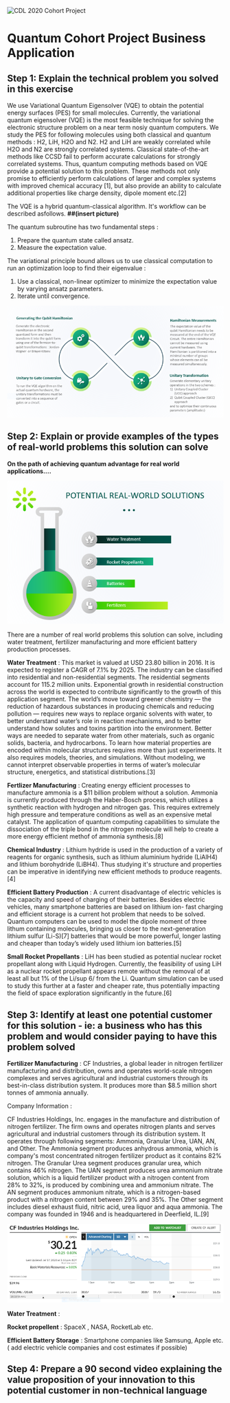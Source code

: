 ![CDL 2020 Cohort Project](../figures/CDL_logo.jpg)
# Quantum Cohort Project Business Application

## Step 1: Explain the technical problem you solved in this exercise

We use Variational Quantum Eigensolver (VQE) to obtain the potential energy surfaces (PES) for small molecules. Currently, the variational quantum eigensolver (VQE) is the most feasible technique for solving the electronic structure problem on a near term nosiy quantum computers. We study the PES for following molecules using both classical and quantum methods : H2, LiH, H2O and N2. H2 and LiH are weakly correlated while H2O and N2 are strongly correlated systems. Classical state-of-the-art methods like CCSD fail to perform accurate calculations for strongly correlated systems. Thus, quantum computing methods based on VQE provide a potential solution to this problem. These methods not only promise to efficiently perform calculations of larger and complex systems with improved chemical accuracy [1], but also provide an ability to calculate additional properties like charge density, dipole moment etc.[2]

The VQE is a hybrid quantum-classical algorithm. It's workflow can be described asfollows. **##(insert picture)**

The quantum subroutine has two fundamental steps :
1) Prepare the quantum state called ansatz.
2) Measure the expectation value.

The variational principle bound allows us to use classical computation to run an optimization loop to find their eigenvalue :
1) Use a classical, non-linear optimizer to minimize the expectation value by varying ansatz parameters.
2) Iterate until convergence.

![VQE](VQE_Diagram.PNG) 



## Step 2: Explain or provide examples of the types of real-world problems this solution can solve

**On the path of achieving quantum advantage for real world applications....**


![Real World Solutions](RealWorldSolutions.PNG)


There are a number of real world problems this solution can solve, including water treatment, fertilizer manufacturing and more efficient battery production processes.

**Water Treatment** : This market is valued at USD 23.80 billion in 2016. It is expected to register a CAGR of 7.1% by 2025. The industry can be classified into residential and non-residential segments. The residential segments account for 115.2 million units. Exponential growth in residential construction across the world is expected to contribute significantly to the growth of this application segment. The world’s move toward greener chemistry — the reduction of hazardous substances in producing chemicals and reducing pollution — requires new ways to replace organic solvents with water, to better understand water’s role in reaction mechanisms, and to better understand how solutes and toxins partition into the environment. Better ways are needed to separate water from other materials, such as organic solids, bacteria, and hydrocarbons. To learn how material properties are encoded within molecular structures requires more than just experiments. It also requires models, theories, and simulations. Without modeling, we cannot interpret observable properties in terms of water’s molecular structure, energetics, and statistical distributions.[3]

**Fertlizer Manufacturing** : Creating energy efficient processes to manufacture ammonia is a $11 billion problem without a solution. Ammonia is currently produced through the Haber-Bosch process, which utilizes a synthetic reaction with hydrogen and nitrogen gas. This requires extremely high pressure and temperature conditions as well as an expensive metal catalyst. The application of quantum computing capabilities to simulate the dissociation of the triple bond in the nitrogen molecule will help to create a more energy efficient methof of ammonia synthesis.[8]

**Chemical Industry** : Lithium hydride is used in the production of a variety of reagents for organic synthesis, such as lithium aluminium hydride (LiAlH4) and lithium borohydride (LiBH4). Thus studying it's structure and properties can be imperative in identifying new efficient methods to produce reagents.[4]

**Efficient Battery Production** : A current disadvantage of electric vehicles is the capacity and speed of charging of their batteries. Besides electric vehicles, many smartphone batteries are based on lithium ion- fast charging and efficient storage is a current hot problem that needs to be solved. Quantum computers can be used to model the dipole moment of three lithum containing molecules, bringing us closer to the next-generation lithium sulfur (Li-S)[7] batteries that would be more powerful, longer lasting and cheaper than today’s widely used lithium ion batteries.[5]

**Small Rocket Propellants** : LiH has been studied as potential nuclear rocket propellant along with Liquid Hydrogen. Currently, the feasibility of using LiH as a nuclear rocket propellant appears remote without the removal of at least all but 1% of the Li/sup 6/ from the Li. Quantum simulation can be used to study this further at a faster and cheaper rate, thus potentially impacting the field of space exploration significantly in the future.[6]









## Step 3: Identify at least one potential customer for this solution - ie: a business who has this problem and would consider paying to have this problem solved

**Fertilizer Manufacturing** : CF Industries, a global leader in nitrogen fertilizer manufacturing and distribution, owns and operates world-scale nitrogen complexes and serves agricultural and industrial customers through its best-in-class distribution system. It produces more than $8.5 million short tonnes of ammonia annually.

Company Information :

CF Industries Holdings, Inc. engages in the manufacture and distribution of nitrogen fertilizer. The firm owns and operates nitrogen plants and serves agricultural and industrial customers through its distribution system. It operates through following segments: Ammonia, Granular Urea, UAN, AN, and Other. The Ammonia segment produces anhydrous ammonia, which is company's most concentrated nitrogen fertilizer product as it contains 82% nitrogen. The Granular Urea segment produces granular urea, which contains 46% nitrogen. The UAN segment produces urea ammonium nitrate solution, which is a liquid fertilizer product with a nitrogen content from 28% to 32%, is produced by combining urea and ammonium nitrate. The AN segment produces ammonium nitrate, which is a nitrogen-based product with a nitrogen content between 29% and 35%. The Other segment includes diesel exhaust fluid, nitric acid, urea liquor and aqua ammonia. The company was founded in 1946 and is headquartered in Deerfield, IL.[9]

![CFIndustries](CFIndustries.PNG)

**Water Treatment** :

**Rocket propellent** : SpaceX , NASA, RocketLab etc.

**Efficient Battery Storage** : Smartphone companies like Samsung, Apple etc. ( add electric vehicle companies and cost estimates if possible)



## Step 4: Prepare a 90 second video explaining the value proposition of your innovation to this potential customer in non-technical language


